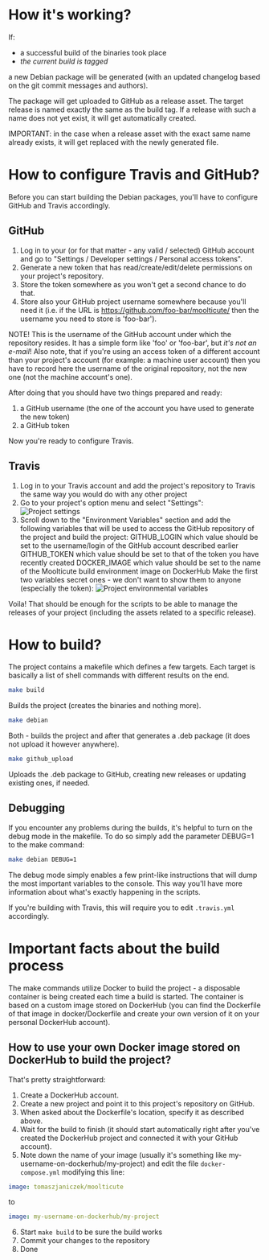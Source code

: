 How it's working?
=================
If:

* a successful build of the binaries took place
* *the current build is tagged*

a new Debian package will be generated (with an updated changelog based on the git commit messages and authors).

The package will get uploaded to GitHub as a release asset. The target release is named exactly the same as the 
build tag. If a release with such a name does not yet exist, it will get automatically created.

IMPORTANT: in the case when a release asset with the exact same name already exists, it will get replaced with the 
newly generated file.

How to configure Travis and GitHub?
===================================
Before you can start building the Debian packages, you'll have to configure GitHub and Travis accordingly.

GitHub
------
1. Log in to your (or for that matter - any valid / selected) GitHub account and go to "Settings / Developer settings / Personal access tokens".
2. Generate a new token that has read/create/edit/delete permissions on your project's repository.
3. Store the token somewhere as you won't get a second chance to do that.
4. Store also your GitHub project username somewhere because you'll need it (i.e. if the URL is 
https://github.com/foo-bar/moolticute/ then the username you need to store is 'foo-bar').

NOTE! This is the username of the GitHub account under which the repository resides. It has a simple form like 'foo' 
or 'foo-bar', but *it's not an e-mail*! Also note, that if you're using an access token of a different account than
your project's account (for example: a machine user account) then you have to record here the username of the original 
repository, not the new one (not the machine account's one).

After doing that you should have two things prepared and ready:
1. a GitHub username (the one of the account you have used to generate the new token)
2. a GitHub token

Now you're ready to configure Travis.

Travis
------
1. Log in to your Travis account and add the project's repository to Travis the same way you would do with any other project
2. Go to your project's option menu and select "Settings":
![Project settings](images/travis_settings.png)
3. Scroll down to the "Environment Variables" section and add the following variables that will be used to access the GitHub
repository of the project and build the project:
  GITHUB_LOGIN which value should be set to the username/login of the GitHub account described earlier
  GITHUB_TOKEN which value should be set to that of the token you have recently created
  DOCKER_IMAGE which value should be set to the name of the Moolticute build environment image on DockerHub
Make the first two variables secret ones - we don't want to show them to anyone (especially the token):
![Project environmental variables](images/travis_env.png)

Voila! That should be enough for the scripts to be able to manage the releases of your project (including the assets 
related to a specific release).

How to build?
=============
The project contains a makefile which defines a few targets. Each target is basically a list of shell commands with 
different results on the end.

```bash
make build
```
Builds the project (creates the binaries and nothing more).

```bash
make debian
```
Both - builds the project and after that generates a .deb package (it does not upload it however anywhere).

```bash
make github_upload
```
Uploads the .deb package to GitHub, creating new releases or updating existing ones, if needed.

Debugging
---------
If you encounter any problems during the builds, it's helpful to turn on the debug mode in the makefile.
To do so simply add the parameter DEBUG=1 to the make command:

```bash
make debian DEBUG=1
```

The debug mode simply enables a few print-like instructions that will dump the most important variables to the console.
This way you'll have more information about what's exactly happening in the scripts.

If you're building with Travis, this will require you to edit `.travis.yml` accordingly. 

Important facts about the build process
=======================================
The make commands utilize Docker to build the project - a disposable container is being created each time a build is 
started. The container is based on a custom image stored on DockerHub (you can find the Dockerfile of that image in 
docker/Dockerfile and create your own version of it on your personal DockerHub account).

How to use your own Docker image stored on DockerHub to build the project?
--------------------------------------------------------------------------
That's pretty straightforward:
1. Create a DockerHub account.
2. Create a new project and point it to this project's repository on GitHub.
3. When asked about the Dockerfile's location, specify it as described above.
4. Wait for the build to finish (it should start automatically right after you've created the DockerHub project 
and connected it with your GitHub account).
5. Note down the name of your image (usually it's something like my-username-on-dockerhub/my-project) and edit the file 
`docker-compose.yml` modifying this line:
```yaml
image: tomaszjaniczek/moolticute
```
to
```yaml
image: my-username-on-dockerhub/my-project
```
6. Start `make build` to be sure the build works
7. Commit your changes to the repository
8. Done
